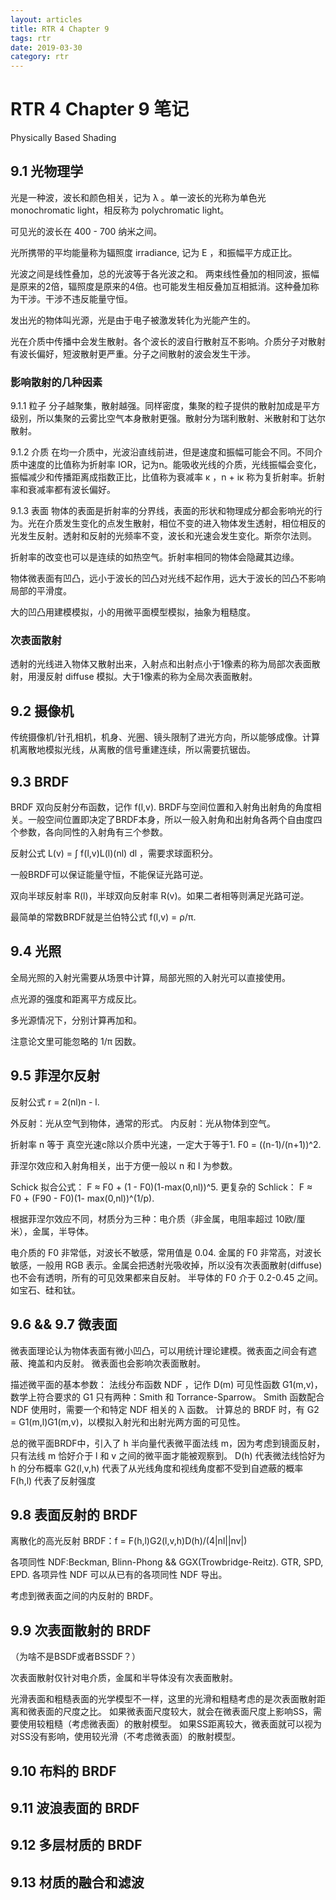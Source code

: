 ```yaml
---
layout: articles
title: RTR 4 Chapter 9
tags: rtr
date: 2019-03-30
category: rtr
---
```

# RTR 4 Chapter 9 笔记 
  
Physically Based Shading

## 9.1 光物理学

光是一种波，波长和颜色相关，记为 λ 。单一波长的光称为单色光 monochromatic light，相反称为 polychromatic light。  

可见光的波长在 400 - 700 纳米之间。

光所携带的平均能量称为辐照度 irradiance, 记为 E ，和振幅平方成正比。

光波之间是线性叠加，总的光波等于各光波之和。 两束线性叠加的相同波，振幅是原来的2倍，辐照度是原来的4倍。也可能发生相反叠加互相抵消。这种叠加称为干涉。干涉不违反能量守恒。

发出光的物体叫光源，光是由于电子被激发转化为光能产生的。

光在介质中传播中会发生散射。各个波长的波自行散射互不影响。介质分子对散射有波长偏好，短波散射更严重。分子之间散射的波会发生干涉。

### 影响散射的几种因素

9.1.1 粒子
分子越聚集，散射越强。同样密度，集聚的粒子提供的散射加成是平方级别，所以集聚的云雾比空气本身散射更强。散射分为瑞利散射、米散射和丁达尔散射。

9.1.2 介质
在均一介质中，光波沿直线前进，但是速度和振幅可能会不同。不同介质中速度的比值称为折射率 IOR，记为n。能吸收光线的介质，光线振幅会变化，振幅减少和传播距离成指数正比，比值称为衰减率 κ ，n + iκ 称为复折射率。折射率和衰减率都有波长偏好。

9.1.3 表面
物体的表面是折射率的分界线，表面的形状和物理成分都会影响光的行为。光在介质发生变化的点发生散射，相位不变的进入物体发生透射，相位相反的光发生反射。透射和反射的光频率不变，波长和光速会发生变化。斯奈尔法则。

折射率的改变也可以是连续的如热空气。折射率相同的物体会隐藏其边缘。

物体微表面有凹凸，远小于波长的凹凸对光线不起作用，远大于波长的凹凸不影响局部的平滑度。

大的凹凸用建模模拟，小的用微平面模型模拟，抽象为粗糙度。

### 次表面散射

透射的光线进入物体又散射出来，入射点和出射点小于1像素的称为局部次表面散射，用漫反射 diffuse 模拟。大于1像素的称为全局次表面散射。


## 9.2 摄像机

传统摄像机/针孔相机，机身、光圈、镜头限制了进光方向，所以能够成像。计算机离散地模拟光线，从离散的信号重建连续，所以需要抗锯齿。


## 9.3 BRDF

BRDF 双向反射分布函数，记作 f(l,v). BRDF与空间位置和入射角出射角的角度相关。一般空间位置即决定了BRDF本身，所以一般入射角和出射角各两个自由度四个参数，各向同性的入射角有三个参数。

反射公式 L(v) = ∫ f(l,v)L(l)(nl) dl ，需要求球面积分。

一般BRDF可以保证能量守恒，不能保证光路可逆。

双向半球反射率 R(l)，半球双向反射率 R(v)。如果二者相等则满足光路可逆。

最简单的常数BRDF就是兰伯特公式 f(l,v) = ρ/π.


## 9.4 光照

全局光照的入射光需要从场景中计算，局部光照的入射光可以直接使用。

点光源的强度和距离平方成反比。

多光源情况下，分别计算再加和。

注意论文里可能忽略的 1/π 因数。


## 9.5 菲涅尔反射

反射公式 r = 2(nl)n - l.

外反射：光从空气到物体，通常的形式。 内反射：光从物体到空气。

折射率 n 等于 真空光速c除以介质中光速，一定大于等于1. F0 = ((n-1)/(n+1))^2.

菲涅尔效应和入射角相关，出于方便一般以 n 和 l 为参数。

Schick 拟合公式： F ≈ F0 + (1 - F0)(1-max(0,nl))^5.
更复杂的 Schlick： F ≈ F0 + (F90 - F0)(1- max(0,nl))^(1/p).

根据菲涅尔效应不同，材质分为三种：电介质（非金属，电阻率超过 10欧/厘米），金属，半导体。

电介质的 F0 非常低，对波长不敏感，常用值是 0.04.
金属的 F0 非常高，对波长敏感，一般用 RGB 表示。金属会把透射光吸收掉，所以没有次表面散射(diffuse)也不会有透明，所有的可见效果都来自反射。
半导体的 F0 介于 0.2-0.45 之间。如宝石、硅和钛。  


## 9.6 && 9.7 微表面

微表面理论认为物体表面有微小凹凸，可以用统计理论建模。微表面之间会有遮蔽、掩盖和内反射。
微表面也会影响次表面散射。

描述微平面的基本参数：
法线分布函数 NDF ，记作 D(m)
可见性函数 G1(m,v)，数学上符合要求的 G1 只有两种：Smith 和 Torrance-Sparrow。
Smith 函数配合 NDF 使用时，需要一个和特定 NDF 相关的 λ 函数。
计算总的 BRDF 时，有 G2 = G1(m,l)G1(m,v)，以模拟入射光和出射光两方面的可见性。

总的微平面BRDF中，引入了 h 半向量代表微平面法线 m，因为考虑到镜面反射，只有法线 m 恰好介于 l 和 v 之间的微平面才能被观察到。
D(h) 代表微法线恰好为 h 的分布概率
G2(l,v,h) 代表了从光线角度和视线角度都不受到自遮蔽的概率
F(h,l) 代表了反射强度

## 9.8 表面反射的 BRDF 

离散化的高光反射 BRDF：f = F(h,l)G2(l,v,h)D(h)/(4|nl||nv|)

各项同性 NDF:Beckman, Blinn-Phong && GGX(Trowbridge-Reitz). GTR, SPD, EPD.
各项异性 NDF 可以从已有的各项同性 NDF 导出。

考虑到微表面之间的内反射的 BRDF。

## 9.9 次表面散射的 BRDF

（为啥不是BSDF或者BSSDF？）

次表面散射仅针对电介质，金属和半导体没有次表面散射。

光滑表面和粗糙表面的光学模型不一样，这里的光滑和粗糙考虑的是次表面散射距离和微表面的尺度之比。
如果微表面尺度较大，就会在微表面尺度上影响SS，需要使用较粗糙（考虑微表面）的散射模型。
如果SS距离较大，微表面就可以视为对SS没有影响，使用较光滑（不考虑微表面）的散射模型。


## 9.10 布料的 BRDF

## 9.11 波浪表面的 BRDF

## 9.12 多层材质的 BRDF

## 9.13 材质的融合和滤波
